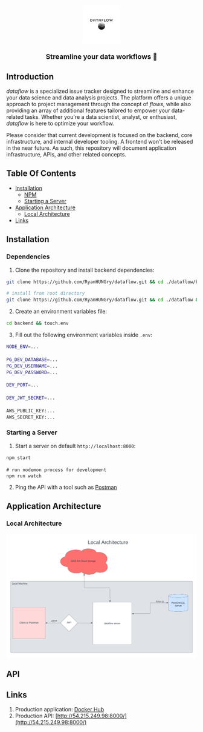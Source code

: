 <h1 align="center">
    <img src="./static/logo_size.jpg" height="100">
    <p align="center" style="font-size: 18px;">
        Streamline your data workflows 🚀
    </p>
</h1>

## Introduction

*dataflow* is a specialized issue tracker designed to streamline and enhance your data science and data analysis projects. The platform offers a unique approach to project management through the concept of *flows*, while also providing an array of additional features tailored to empower your data-related tasks. Whether you're a data scientist, analyst, or enthusiast, *dataflow* is here to optimize your workflow.

Please consider that current development is focused on the backend, core infrastructure, and internal developer tooling. A frontend won't be released in the near future. As such, this repository will document application infrastructure, APIs, and other related concepts.

## Table Of Contents

- [Installation](#installation)
    - [NPM](#npm)
    - [Starting a Server](#starting-a-server)
- [Application Architecture](#application-architecture)
    - [Local Architecture](#local-architecture)
- [Links](#links)

## Installation

### Dependencies

1. Clone the repository and install backend dependencies:

```bash
git clone https://github.com/RyanHUNGry/dataflow.git && cd ./dataflow/backend && npm install
```

```bash
# install from root directory
git clone https://github.com/RyanHUNGry/dataflow.git && cd ./dataflow && npm start --prefix backend
```

2. Create an environment variables file:
```bash
cd backend && touch.env
```

3. Fill out the following environment variables inside `.env`:
```bash
NODE_ENV=...

PG_DEV_DATABASE=...
PG_DEV_USERNAME=...
PG_DEV_PASSWORD=...

DEV_PORT=...

DEV_JWT_SECRET=...

AWS_PUBLIC_KEY:...
AWS_SECRET_KEY:...
```

### Starting a Server
1. Start a server on default `http://localhost:8000`:
```shell
npm start

# run nodemon process for development
npm run watch
```

2. Ping the API with a tool such as [Postman](https://www.google.com/search?q=postman&oq=Postman&aqs=chrome.0.0i433i512l2j69i64j0i433i512j0i512l3j5.1765j0j7&sourceid=chrome&ie=UTF-8)

## Application Architecture

### Local Architecture
<img src="./static/local.png">



## API


## Links
1. Production application: [Docker Hub](https://hub.docker.com/repository/docker/fishy3legs/dataflow-api-image/general)
2. Production API: [http://54.215.249.98:8000/](http://54.215.249.98:8000/)
